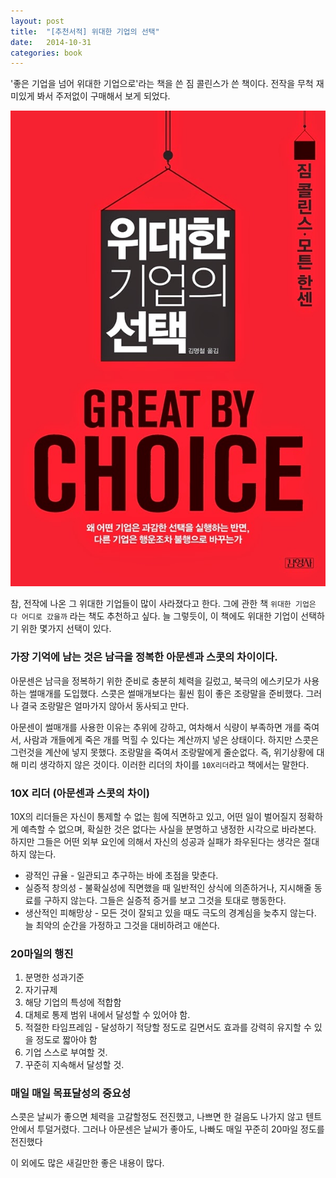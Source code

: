 ```yaml
---
layout: post
title:  "[추천서적] 위대한 기업의 선택"
date:   2014-10-31
categories: book
---
```


'좋은 기업을 넘어 위대한 기업으로'라는 책을 쓴 짐 콜린스가 쓴 책이다.
전작을 무척 재미있게 봐서 주저없이 구매해서 보게 되었다.

![great](/assets/images/great.jpg)

참, 전작에 나온 그 위대한 기업들이 많이 사라졌다고 한다. 그에 관한 책 `위대한 기업은 다 어디로 갔을까` 라는 책도 추천하고 싶다.
늘 그렇듯이, 이 책에도 위대한 기업이 선택하기 위한 몇가지 선택이 있다.  

### 가장 기억에 남는 것은 남극을 정복한 아문센과 스콧의 차이이다.

아문센은 남극을 정복하기 위한 준비로 충분히 체력을 길렀고, 북극의 에스키모가 사용하는 썰매개를 도입했다. 스콧은 썰매개보다는 휠씬 힘이 좋은 조랑말을 준비했다. 그러나 결국 조랑말은 얼마가지 않아서 동사되고 만다.  

아문센이 썰매개를 사용한 이유는 추위에 강하고, 여차해서 식량이 부족하면 개를 죽여서, 사람과 개들에게 죽은 개를 먹힐 수 있다는 계산까지 넣은 상태이다.
하지만 스콧은 그런것을 계산에 넣지 못했다. 조랑말을 죽여서 조랑말에게 줄순없다. 즉, 위기상황에 대해 미리 생각하지 않은 것이다.
이러한 리더의 차이를 `10X리더`라고 책에서는 말한다.

### 10X 리더 (아문센과 스콧의 차이)

10X의 리더들은 자신이 통제할 수 없는 힘에 직면하고 있고, 어떤 일이 벌어질지 정확하게 예측할 수 없으며, 확실한 것은 없다는 사실을 분명하고 냉정한 시각으로 바라본다.
하지만 그들은 어떤 외부 요인에 의해서 자신의 성공과 실패가 좌우된다는 생각은 절대 하지 않는다.

- 광적인 규율 - 일관되고 추구하는 바에 초점을 맞춘다.
- 실증적 창의성 - 불확실성에 직면했을 때 일반적인 상식에 의존하거나, 지시해줄 동료를 구하지 않는다. 그들은 실증적 증거를 보고 그것을 토대로 행동한다.
- 생산적인 피해망상 - 모든 것이 잘되고 있을 때도 극도의 경계심을 늦추지 않는다. 늘 최악의 순간을 가정하고 그것을 대비하려고 애쓴다.



### 20마일의 행진
1. 분명한 성과기준  
1. 자기규제  
1. 해당 기업의 특성에 적합함  
1. 대체로 통제 범위 내에서 달성할 수 있어야 함.  
1. 적절한 타임프레임 - 달성하기 적당할 정도로 길면서도 효과를 강력히 유지할 수 있을 정도로 짧아야 함  
1. 기업 스스로 부여할 것.  
1. 꾸준히 지속해서 달성할 것.

### 매일 매일 목표달성의 중요성

스콧은 날씨가 좋으면 체력을 고갈할정도 전진했고, 나쁘면 한 걸음도 나가지 않고 텐트안에서 투덜거렸다. 그러나 아문센은 날씨가 좋아도, 나빠도 매일 꾸준히 20마일 정도를 전진했다  

이 외에도 많은 새길만한 좋은 내용이 많다.  
